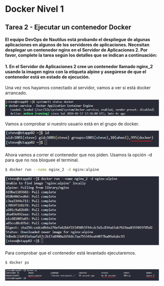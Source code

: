 # Docker Nivel 1

## Tarea 2 - Ejecutar un contenedor Docker

#### El equipo DevOps de Nautilus está probando el despliegue de algunas aplicaciones en algunos de los servidores de aplicaciones. Necesitan desplegar un contenedor nginx en el Servidor de Aplicaciones 2. Por favor, complete la tarea según los detalles que se indican a continuación:

#### 1. En el Servidor de Aplicaciones 2 cree un contenedor llamado nginx_2 usando la imagen nginx con la etiqueta alpine y asegúrese de que el contenedor está en estado de ejecución.

Una vez nos hayamos conectado al servidor, vamos a ver si está docker arrancado.

![comando systemctl status docker](/img/DOCKER/DockerL01/Task02_01_systemctl_status_docker.png)

Vamos a comprobar si nuestro usuario está en el grupo de docker.

![comando id](/img/DOCKER/DockerL01/Task02_02_id.png)

Ahora vamos a correr el contenedor que nos piden. Usamos la opción -d para que no nos bloquee el terminal.

```bash
$ docker run --name nginx_2 -d nginx:alpine
```

![comando docker run](/img/DOCKER/DockerL01/Task02_03_docker_run.png)

Para comprobar que el contenedor está levantado ejecutaremos.

```bash
$ docker ps
```

![comando docker ps](/img/DOCKER/DockerL01/Task02_04_docker_ps.png)
